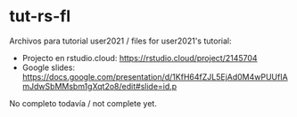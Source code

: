 # tut-rs-fl

Archivos para tutorial user2021 / files for user2021's tutorial:
- Projecto en rstudio.cloud: https://rstudio.cloud/project/2145704
- Google slides: https://docs.google.com/presentation/d/1KfH64fZJL5EjAd0M4wPUUfIAmJdwSbMMsbm1gXqt2o8/edit#slide=id.p

No completo todavía / not complete yet.
